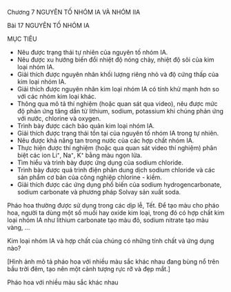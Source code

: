 Chương 7
NGUYÊN TỐ NHÓM IA VÀ NHÓM IIA

Bài 17 NGUYÊN TỐ NHÓM IA

MỤC TIÊU
- Nêu được trạng thái tự nhiên của nguyên tố nhóm IA.
- Nêu được xu hướng biến đổi nhiệt độ nóng chảy, nhiệt độ sôi của kim loại nhóm IA.
- Giải thích được nguyên nhân khối lượng riêng nhỏ và độ cứng thấp của kim loại nhóm IA.
- Giải thích được nguyên nhân kim loại nhóm IA có tính khử mạnh hơn so với các nhóm kim loại khác.
- Thông qua mô tả thí nghiệm (hoặc quan sát qua video), nêu được mức độ phản ứng tăng dần từ lithium, sodium, potassium khi chúng phản ứng với nước, chlorine và oxygen.
- Trình bày được cách bảo quản kim loại nhóm IA.
- Giải thích được trạng thái tồn tại của nguyên tố nhóm IA trong tự nhiên.
- Nêu được khả năng tan trong nước của các hợp chất nhóm IA.
- Thực hiện được thí nghiệm (hoặc qua quan sát video thí nghiệm) phân biệt các ion Li⁺, Na⁺, K⁺ bằng màu ngọn lửa.
- Tìm hiểu và trình bày được ứng dụng của sodium chloride.
- Trình bày được quá trình điện phân dung dịch sodium chloride và các sản phẩm cơ bản của công nghiệp chlorine - kiềm.
- Giải thích được các ứng dụng phổ biến của sodium hydrogencarbonate, sodium carbonate và phương pháp Solvay sản xuất soda.

Pháo hoa thường được sử dụng trong các dịp lễ, Tết. Để tạo màu cho pháo hoa, người ta dùng một số muối hay oxide kim loại, trong đó có hợp chất kim loại nhóm IA như lithium carbonate tạo màu đỏ, sodium nitrate tạo màu vàng, ...

Kim loại nhóm IA và hợp chất của chúng có những tính chất và ứng dụng nào?

[Hình ảnh mô tả pháo hoa với nhiều màu sắc khác nhau đang bùng nổ trên bầu trời đêm, tạo nên một cảnh tượng rực rỡ và đẹp mắt.]

Pháo hoa với nhiều màu sắc khác nhau